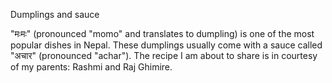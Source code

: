 Dumplings and sauce

"मःमः" (pronounced "momo" and translates to dumpling) is one of the most popular dishes in Nepal. These dumplings usually come with a sauce called "अचार" (pronounced "achar"). The recipe I am about to share is in courtesy of my parents: Rashmi and Raj Ghimire.